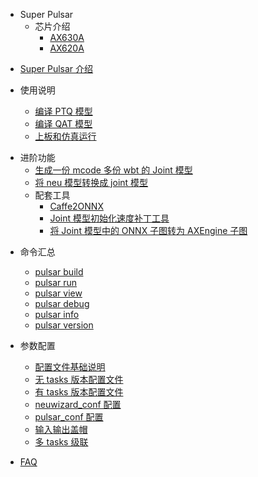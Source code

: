 - Super Pulsar
  - 芯片介绍
    - [AX630A](/hardware/AX630A.md)
    - [AX620A](/hardware/AX620A.md)
<!--SLOT_HW-->

  - [Super Pulsar 介绍](/super_pulsar/super_pulsar.md)

- 使用说明
  - [编译 PTQ 模型](/super_pulsar/quick_start_build_onnx.md)
  - [编译 QAT 模型](/super_pulsar/quick_start_build_magma.md)
  - [上板和仿真运行](/super_pulsar/quick_start_run_on_board_and_simulation.md)
<!--SLOT_QS-->

- 进阶功能
  - [生成一份 mcode 多份 wbt 的 Joint 模型](/use_case/mcode_wbt.md)
  - [将 neu 模型转换成 joint 模型](/use_case/neu_to_joint.md)
  - 配套工具
    - [Caffe2ONNX](/caffe_to_onnx.md)
    - [Joint 模型初始化速度补丁工具](/use_case/optimize_joint_init_time.md)
    - [将 Joint 模型中的 ONNX 子图转为 AXEngine 子图](/use_case/onnx_joint_to_axe_joint.md)
<!--SLOT_ADV-->

- 命令汇总
  - [pulsar build](/super_pulsar/pulsar_build.md)
  - [pulsar run](/super_pulsar/pulsar_run.md)
  - [pulsar view](/super_pulsar/pulsar_view.md)
  - [pulsar debug](/super_pulsar/pulsar_debug.md)
  - [pulsar info](/super_pulsar/pulsar_info.md)
  - [pulsar version](/super_pulsar/pulsar_version.md)

- 参数配置
  - [配置文件基础说明](/super_pulsar/config.md)
  - [无 tasks 版本配置文件](/super_pulsar/config/config_without_tasks.md)
  - [有 tasks 版本配置文件](/super_pulsar/config/config_with_tasks.md)
  - [neuwizard_conf 配置](/super_pulsar/config/config_neuwizard_conf.md)
  - [pulsar_conf 配置](/super_pulsar/config/config_pulsar_conf.md)
  - [输入输出盖帽](/super_pulsar/config/neuwizard_conf/operator_conf.md)
  - [多 tasks 级联](/super_pulsar/config/config_multi_tasks.md)

<!--SLOT_DEV-->
<!--SLOT_DEV2-->

- [FAQ](/faq.md)
